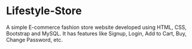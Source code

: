 # Lifestyle-Store
A simple E-commerce fashion store website developed using HTML, CSS, Bootstrap and MySQL.
It has features like Signup, Login, Add to Cart, Buy, Change Password, etc.
